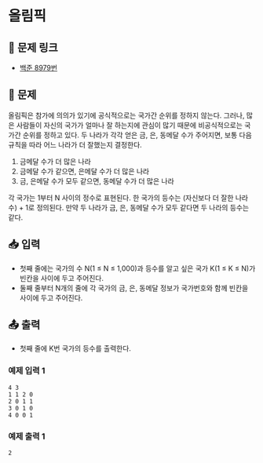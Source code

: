 # 올림픽

## 📌 문제 링크

- [백준 8979번](https://www.acmicpc.net/problem/8979)

## 📝 문제

올림픽은 참가에 의의가 있기에 공식적으로는 국가간 순위를 정하지 않는다. 그러나, 많은 사람들이 자신의 국가가 얼마나 잘 하는지에 관심이 많기 때문에 비공식적으로는 국가간 순위를 정하고 있다. 두 나라가 각각 얻은 금, 은, 동메달 수가 주어지면, 보통 다음 규칙을 따라 어느 나라가 더 잘했는지 결정한다.

1. 금메달 수가 더 많은 나라
2. 금메달 수가 같으면, 은메달 수가 더 많은 나라
3. 금, 은메달 수가 모두 같으면, 동메달 수가 더 많은 나라

각 국가는 1부터 N 사이의 정수로 표현된다. 한 국가의 등수는 (자신보다 더 잘한 나라 수) + 1로 정의된다. 만약 두 나라가 금, 은, 동메달 수가 모두 같다면 두 나라의 등수는 같다.

## 📥 입력

- 첫째 줄에는 국가의 수 N(1 ≤ N ≤ 1,000)과 등수를 알고 싶은 국가 K(1 ≤ K ≤ N)가 빈칸을 사이에 두고 주어진다.
- 둘째 줄부터 N개의 줄에 각 국가의 금, 은, 동메달 정보가 국가번호와 함께 빈칸을 사이에 두고 주어진다.

## 📤 출력

- 첫째 줄에 K번 국가의 등수를 출력한다.

### 예제 입력 1

```
4 3
1 1 2 0
2 0 1 1
3 0 1 0
4 0 0 1
```

### 예제 출력 1

```
2
```
